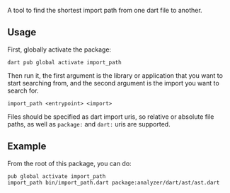 A tool to find the shortest import path from one dart file to another.

## Usage

First, globally activate the package:

`dart pub global activate import_path`

Then run it, the first argument is the library or application that you want to
start searching from, and the second argument is the import you want to search
for.

`import_path <entrypoint> <import>`

Files should be specified as dart import uris, so relative or absolute file
paths, as well as `package:` and `dart:` uris are supported.

## Example

From the root of this package, you can do:

```
pub global activate import_path
import_path bin/import_path.dart package:analyzer/dart/ast/ast.dart
```
